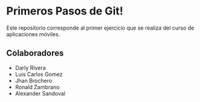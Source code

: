 # Primeros Pasos de Git!

Este repositorio corresponde al primer ejercicio que se realiza del curso de aplicaciones móviles.

## Colaboradores

- Darly Rivera
- Luis Carlos Gomez
- Jhan Brochero
- Ronald Zambrano
- Alexander Sandoval

